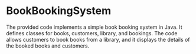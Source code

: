 # BookBookingSystem
The provided code implements a simple book booking system in Java. It defines classes for books, customers, library, and bookings. The code allows customers to book books from a library, and it displays the details of the booked books and customers.
